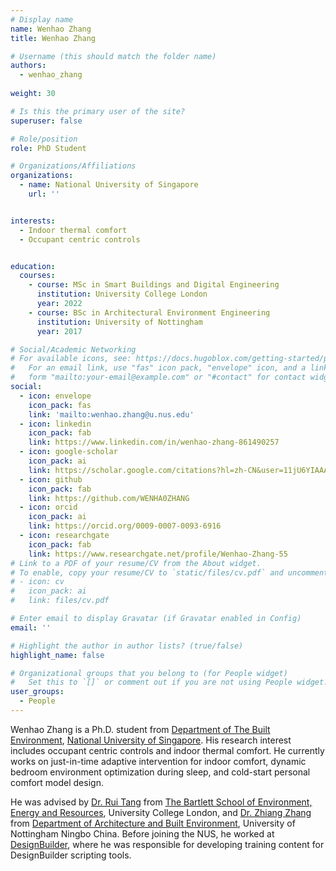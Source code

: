 ```yaml
---
# Display name
name: Wenhao Zhang
title: Wenhao Zhang

# Username (this should match the folder name)
authors:
  - wenhao_zhang
  
weight: 30

# Is this the primary user of the site?
superuser: false

# Role/position
role: PhD Student

# Organizations/Affiliations
organizations:
  - name: National University of Singapore
    url: ''


interests:
  - Indoor thermal comfort 
  - Occupant centric controls


education:
  courses:
    - course: MSc in Smart Buildings and Digital Engineering
      institution: University College London
      year: 2022
    - course: BSc in Architectural Environment Engineering
      institution: University of Nottingham
      year: 2017

# Social/Academic Networking
# For available icons, see: https://docs.hugoblox.com/getting-started/page-builder/#icons
#   For an email link, use "fas" icon pack, "envelope" icon, and a link in the
#   form "mailto:your-email@example.com" or "#contact" for contact widget.
social:
  - icon: envelope
    icon_pack: fas
    link: 'mailto:wenhao.zhang@u.nus.edu'
  - icon: linkedin
    icon_pack: fab
    link: https://www.linkedin.com/in/wenhao-zhang-861490257
  - icon: google-scholar
    icon_pack: ai
    link: https://scholar.google.com/citations?hl=zh-CN&user=11jU6YIAAAAJ
  - icon: github
    icon_pack: fab
    link: https://github.com/WENHA0ZHANG
  - icon: orcid
    icon_pack: ai
    link: https://orcid.org/0009-0007-0093-6916
  - icon: researchgate
    icon_pack: fab
    link: https://www.researchgate.net/profile/Wenhao-Zhang-55
# Link to a PDF of your resume/CV from the About widget.
# To enable, copy your resume/CV to `static/files/cv.pdf` and uncomment the lines below.
# - icon: cv
#   icon_pack: ai
#   link: files/cv.pdf

# Enter email to display Gravatar (if Gravatar enabled in Config)
email: ''

# Highlight the author in author lists? (true/false)
highlight_name: false

# Organizational groups that you belong to (for People widget)
#   Set this to `[]` or comment out if you are not using People widget.
user_groups:
  - People
---
```


Wenhao Zhang is a Ph.D. student from [Department of The Built Environment](https://cde.nus.edu.sg/dbe/), [National University of Singapore](https://nus.edu.sg/). His research interest includes occupant centric controls and indoor thermal comfort. He currently works on just-in-time adaptive intervention for indoor comfort, dynamic bedroom environment optimization during sleep, and cold-start personal comfort model design. 

He was advised by [Dr. Rui Tang](https://profiles.ucl.ac.uk/82724) from [The Bartlett School of Environment, Energy and Resources](https://www.ucl.ac.uk/bartlett/environment-energy-resources/bartlett-school-environment-energy-and-resources), University College London, and [Dr. Zhiang Zhang](https://research.nottingham.edu.cn/en/persons/zhiang-zhang) from [Department of Architecture and Built Environment](https://www.nottingham.edu.cn/en/science-engineering/departments-schools/abe/home.aspx), University of Nottingham Ningbo China. Before joining the NUS, he worked at [DesignBuilder](https://designbuilder.co.uk/), where he was responsible for developing training content for DesignBuilder scripting tools.


